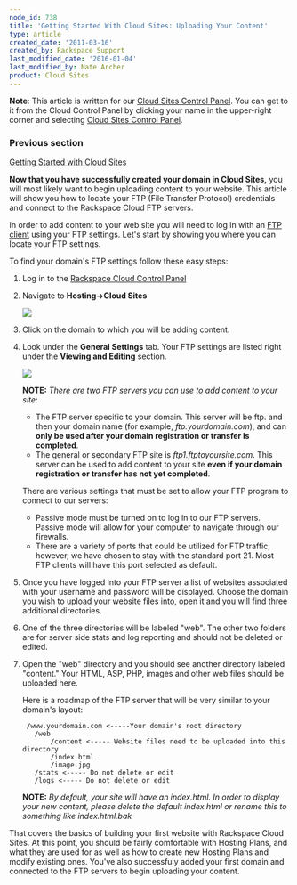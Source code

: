 ```yaml
---
node_id: 738
title: 'Getting Started With Cloud Sites: Uploading Your Content'
type: article
created_date: '2011-03-16'
created_by: Rackspace Support
last_modified_date: '2016-01-04'
last_modified_by: Nate Archer
product: Cloud Sites
---
```


**Note**: This article is written for our [Cloud Sites Control
Panel](https://manage.rackspacecloud.com/). You can get to it from the
Cloud Control Panel by clicking your name in the upper-right corner and
selecting [Cloud Sites Control
Panel](https://manage.rackspacecloud.com/).

### Previous section

[Getting Started with Cloud
Sites](/how-to/cloud-sites)



**Now that you have successfully created your domain in Cloud Sites,**
you will most likely want to begin uploading content to your website.
This article will show you how to locate your FTP (File Transfer
Protocol) credentials and connect to the Rackspace Cloud FTP servers.

In order to add content to your web site you will need to log in with an
[FTP
client](/how-to/getting-started-with-cloud-sites-ftpsshfsftp-clients "What FTP software should I use?")
using your FTP settings. Let's start by showing you where you can locate
your FTP settings.

To find your domain's FTP settings follow these easy steps:

1.  Log in to the [Rackspace Cloud Control
    Panel](http://manage.rackspacecloud.com)
2.  Navigate to **Hosting-&gt;Cloud Sites**

    ![](http://c458676.r76.cf2.rackcdn.com/CSites_MainNav_09.png)

3.  Click on the domain to which you will be adding content.
4.  Look under the **General Settings** tab. Your FTP settings are
    listed right under the **Viewing and Editing** section.

    ![](http://c806394.r94.cf2.rackcdn.com/ftpserver.png)

    **NOTE:** *There are two FTP servers you can use to add content to
    your site:*

    -   The FTP server specific to your domain. This server will be ftp.
        and then your domain name (for example, *ftp.yourdomain.com*),
        and can **only be used after your domain registration or
        transfer is completed**.
    -   The general or secondary FTP site is *ftp1.ftptoyoursite.com*.
        This server can be used to add content to your site **even if
        your domain registration or transfer has not yet completed**.

    There are various settings that must be set to allow your FTP
    program to connect to our servers:

    -   Passive mode must be turned on to log in to our FTP servers.
        Passive mode will allow for your computer to navigate through
        our firewalls.
    -   There are a variety of ports that could be utilized for FTP
        traffic, however, we have chosen to stay with the standard
        port 21. Most FTP clients will have this port selected
        as default.

5.  Once you have logged into your FTP server a list of websites
    associated with your username and password will be displayed. Choose
    the domain you wish to upload your website files into, open it and
    you will find three additional directories.
6.  One of the three directories will be labeled "web". The other two
    folders are for server side stats and log reporting and should not
    be deleted or edited.
7.  Open the "web" directory and you should see another directory
    labeled "content." Your HTML, ASP, PHP, images and other web files
    should be uploaded here.

    Here is a roadmap of the FTP server that will be very similar to
    your domain's layout:

         /www.yourdomain.com <-----Your domain's root directory
           /web
               /content <----- Website files need to be uploaded into this directory
               /index.html
               /image.jpg
           /stats <----- Do not delete or edit
           /logs <----- Do not delete or edit

    **NOTE:** *By default, your site will have an index.html. In order
    to display your new content, please delete the default index.html or
    rename this to something like index.html.bak*

That covers the basics of building your first website with Rackspace
Cloud Sites. At this point, you should be fairly comfortable with
Hosting Plans, and what they are used for as well as how to create new
Hosting Plans and modify existing ones.  You've also successfuly added
your first domain and connected to the FTP servers to begin uploading
your content.

###

